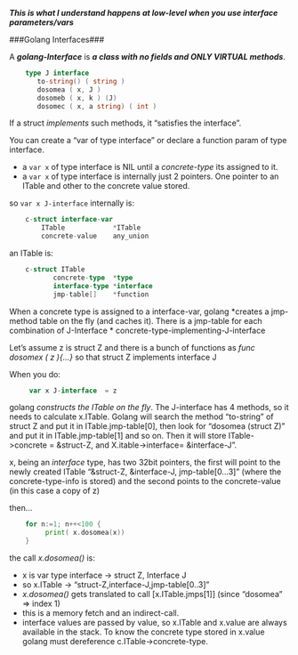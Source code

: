 ***This is what I understand happens at low-level when you use interface parameters/vars***

###Golang Interfaces###

A ***golang-Interface*** is ***a class with no fields and ONLY VIRTUAL methods***.

```go
    type J interface 
       to-string() ( string )
       dosomea ( x, J )
       dosomeb ( x, k ) (J) 
       dosomec ( x, a string) ( int )
```

If a struct *implements* such methods, it “satisfies the interface”.

You can create a “var of type interface” or declare a function param of type interface.
* a `var x` of type interface is NIL until a *concrete-type* its assigned to it.
* a `var x` of type interface is internally just 2 pointers.  One pointer to an ITable and other to the concrete value stored. 

so `var x J-interface` internally is:

```go
    c-struct interface-var
		ITable            *ITable
		concrete-value    any_union
```

an ITable is:

```go
    c-struct ITable
           concrete-type  *type
       	   interface-type *interface
           jmp-table[]    *function
```

      
When a concrete type is assigned to a interface-var, golang *creates a jmp-method table on the fly (and caches it). There is a jmp-table for each combination of J-Interface \* concrete-type-implementing-J-interface

Let’s assume z is struct Z and there is a bunch of functions as *func dosomex ( z ){...}* so that struct Z implements interface J

When you do:

```go
     var x J-interface  = z
 ```

golang *constructs the ITable on the fly*. The J-interface has 4 methods, so it needs to calculate x.ITable. Golang will search the method “to-string” of struct Z and put it in ITable.jmp-table[0], then look for “dosomea (struct Z)” and put it in ITable.jmp-table[1] and so on. Then it will store ITable->concrete = &struct-Z, and X.itable->interface= &interface-J”.  

x, being an *interface* type, has two 32bit pointers, the first will point to the newly created ITable “&struct-Z, &interface-J, jmp-table[0...3]” (where the concrete-type-info is stored) and the second points to the concrete-value (in this case a copy of z)

then…

```go
    for n:=1; n++<100 {
         print( x.dosomea(x))
    }
```

the call *x.dosomea()* is: 
* x is var type interface -> struct Z, Interface J
* so x.ITable -> “struct-Z,interface-J,jmp-table[0..3]”
* *x.dosomea()* gets translated to call [x.ITable.jmps[1]] (since “dosomea” => index 1)
* this is a memory fetch and an indirect-call.
* interface values are passed by value, so x.ITable and x.value are always available in the stack. To know the concrete type stored in x.value golang must dereference c.ITable->concrete-type.

